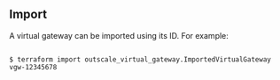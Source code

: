 ## Import

A virtual gateway can be imported using its ID. For example:

```

$ terraform import outscale_virtual_gateway.ImportedVirtualGateway vgw-12345678

```
